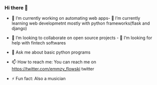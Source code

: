 ### Hi there 👋




- 🔭 I’m currently working on automating web apps- 🌱 I’m currently learning web developmetnt mostly with python frameworks(flask and django)

- 👯 I’m looking to collaborate on open source projects - 🤔 I’m looking for help with fintech softwares
- 💬 Ask me about basic python programs 

- 📫 How to reach me: You can reach me on https://twitter.com/emmzy_flowski twitter
- ⚡ Fun fact: Also a musician 
